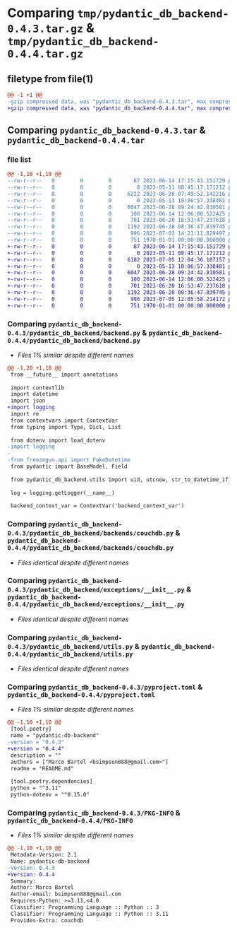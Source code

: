 # Comparing `tmp/pydantic_db_backend-0.4.3.tar.gz` & `tmp/pydantic_db_backend-0.4.4.tar.gz`

## filetype from file(1)

```diff
@@ -1 +1 @@
-gzip compressed data, was "pydantic_db_backend-0.4.3.tar", max compression
+gzip compressed data, was "pydantic_db_backend-0.4.4.tar", max compression
```

## Comparing `pydantic_db_backend-0.4.3.tar` & `pydantic_db_backend-0.4.4.tar`

### file list

```diff
@@ -1,10 +1,10 @@
--rw-r--r--   0        0        0       87 2023-06-14 17:15:43.151729 pydantic_db_backend-0.4.3/README.md
--rw-r--r--   0        0        0        0 2023-05-11 08:45:17.171212 pydantic_db_backend-0.4.3/pydantic_db_backend/__init__.py
--rw-r--r--   0        0        0     6222 2023-06-28 07:49:52.142216 pydantic_db_backend-0.4.3/pydantic_db_backend/backend.py
--rw-r--r--   0        0        0        0 2023-05-13 10:06:57.338481 pydantic_db_backend-0.4.3/pydantic_db_backend/backends/__init__.py
--rw-r--r--   0        0        0     6047 2023-06-28 09:24:42.810581 pydantic_db_backend-0.4.3/pydantic_db_backend/backends/couchdb.py
--rw-r--r--   0        0        0      100 2023-06-14 12:06:00.522425 pydantic_db_backend-0.4.3/pydantic_db_backend/backends/json_files.py
--rw-r--r--   0        0        0      701 2023-06-20 16:53:47.237618 pydantic_db_backend-0.4.3/pydantic_db_backend/exceptions/__init__.py
--rw-r--r--   0        0        0     1192 2023-06-28 08:36:47.839745 pydantic_db_backend-0.4.3/pydantic_db_backend/utils.py
--rw-r--r--   0        0        0      996 2023-07-03 14:21:11.829497 pydantic_db_backend-0.4.3/pyproject.toml
--rw-r--r--   0        0        0      751 1970-01-01 00:00:00.000000 pydantic_db_backend-0.4.3/PKG-INFO
+-rw-r--r--   0        0        0       87 2023-06-14 17:15:43.151729 pydantic_db_backend-0.4.4/README.md
+-rw-r--r--   0        0        0        0 2023-05-11 08:45:17.171212 pydantic_db_backend-0.4.4/pydantic_db_backend/__init__.py
+-rw-r--r--   0        0        0     6182 2023-07-05 12:04:36.107157 pydantic_db_backend-0.4.4/pydantic_db_backend/backend.py
+-rw-r--r--   0        0        0        0 2023-05-13 10:06:57.338481 pydantic_db_backend-0.4.4/pydantic_db_backend/backends/__init__.py
+-rw-r--r--   0        0        0     6047 2023-06-28 09:24:42.810581 pydantic_db_backend-0.4.4/pydantic_db_backend/backends/couchdb.py
+-rw-r--r--   0        0        0      100 2023-06-14 12:06:00.522425 pydantic_db_backend-0.4.4/pydantic_db_backend/backends/json_files.py
+-rw-r--r--   0        0        0      701 2023-06-20 16:53:47.237618 pydantic_db_backend-0.4.4/pydantic_db_backend/exceptions/__init__.py
+-rw-r--r--   0        0        0     1192 2023-06-28 08:36:47.839745 pydantic_db_backend-0.4.4/pydantic_db_backend/utils.py
+-rw-r--r--   0        0        0      996 2023-07-05 12:05:58.214172 pydantic_db_backend-0.4.4/pyproject.toml
+-rw-r--r--   0        0        0      751 1970-01-01 00:00:00.000000 pydantic_db_backend-0.4.4/PKG-INFO
```

### Comparing `pydantic_db_backend-0.4.3/pydantic_db_backend/backend.py` & `pydantic_db_backend-0.4.4/pydantic_db_backend/backend.py`

 * *Files 1% similar despite different names*

```diff
@@ -1,20 +1,18 @@
 from __future__ import annotations
 
 import contextlib
 import datetime
 import json
+import logging
 import re
 from contextvars import ContextVar
 from typing import Type, Dict, List
 
 from dotenv import load_dotenv
-import logging
-
-from freezegun.api import FakeDatetime
 from pydantic import BaseModel, Field
 
 from pydantic_db_backend.utils import uid, utcnow, str_to_datetime_if_parseable
 
 log = logging.getLogger(__name__)
 
 backend_context_var = ContextVar('backend_context_var')
```

### Comparing `pydantic_db_backend-0.4.3/pydantic_db_backend/backends/couchdb.py` & `pydantic_db_backend-0.4.4/pydantic_db_backend/backends/couchdb.py`

 * *Files identical despite different names*

### Comparing `pydantic_db_backend-0.4.3/pydantic_db_backend/exceptions/__init__.py` & `pydantic_db_backend-0.4.4/pydantic_db_backend/exceptions/__init__.py`

 * *Files identical despite different names*

### Comparing `pydantic_db_backend-0.4.3/pydantic_db_backend/utils.py` & `pydantic_db_backend-0.4.4/pydantic_db_backend/utils.py`

 * *Files identical despite different names*

### Comparing `pydantic_db_backend-0.4.3/pyproject.toml` & `pydantic_db_backend-0.4.4/pyproject.toml`

 * *Files 1% similar despite different names*

```diff
@@ -1,10 +1,10 @@
 [tool.poetry]
 name = "pydantic-db-backend"
-version = "0.4.3"
+version = "0.4.4"
 description = ""
 authors = ["Marco Bartel <bsimpson888@gmail.com>"]
 readme = "README.md"
 
 [tool.poetry.dependencies]
 python = "^3.11"
 python-dotenv = "^0.15.0"
```

### Comparing `pydantic_db_backend-0.4.3/PKG-INFO` & `pydantic_db_backend-0.4.4/PKG-INFO`

 * *Files 1% similar despite different names*

```diff
@@ -1,10 +1,10 @@
 Metadata-Version: 2.1
 Name: pydantic-db-backend
-Version: 0.4.3
+Version: 0.4.4
 Summary: 
 Author: Marco Bartel
 Author-email: bsimpson888@gmail.com
 Requires-Python: >=3.11,<4.0
 Classifier: Programming Language :: Python :: 3
 Classifier: Programming Language :: Python :: 3.11
 Provides-Extra: couchdb
```

